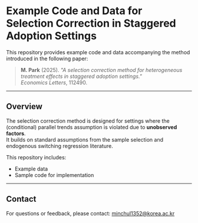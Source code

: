 # Example Code and Data for Selection Correction in Staggered Adoption Settings

This repository provides example code and data accompanying the method introduced in the following paper:

> **M. Park** (2025).
> *"A selection correction method for heterogeneous treatment effects in staggered adoption settings."*  
> *Economics Letters*, 112490.

---

## Overview

The selection correction method is designed for settings where the (conditional) parallel trends assumption is violated due to **unobserved factors**.  
It builds on standard assumptions from the sample selection and endogenous switching regression literature.

This repository includes:
- Example data
- Sample code for implementation  

---

## Contact

For questions or feedback, please contact: minchul1352@korea.ac.kr
